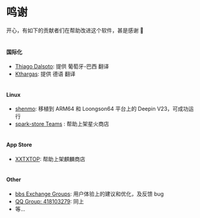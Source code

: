 # 鸣谢
开心，有如下的贡献者们在帮助改进这个软件，甚是感谢 🙇‍
<br><br>

#### 国际化
- [Thiago Dalsoto](https://github.com/thiagodalsoto): 提供 葡萄牙-巴西 翻译
- [Kthargas](https://github.com/Kthargas): 提供 德语 翻译
<br><br>

#### Linux
- [shenmo](https://github.com/shenmo7192): 移植到 ARM64 和 Loongson64 平台上的 Deepin V23，可成功运行
- [spark-store Teams](https://gitee.com/spark-store-project/spark-store) : 帮助上架星火商店
<br><br>

#### App Store
- [XXTXTOP](http://www.xiongshijie.top/): 帮助上架麒麟商店
<br><br>

#### Other
- [bbs Exchange Groups](https://txc.qq.com/products/649489): 用户体验上的建议和优化，及反馈 bug
- [QQ Group: 418103279](https://qm.qq.com/cgi-bin/qm/qr?authKey=5pYNrJL7%2F8biKzT5LMj8dbjkpPvUvdLVbAOcNTydiqTDNc49yg0wtVcub8Cu3Pqa&k=OluWZhjVMhwP-6RO9Y7FFkJcXGiS4CVk&noverify=0): 同上
- 等...


